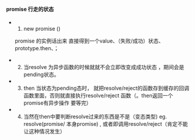 #### promise 行走的状态
- 1. new promise ()

  promise 的实例话出来 直接得到一个value、（失败/成功）状态、 prototype.then、；

- 2. 当resolve 为异步函数的时候就就不会立即改变成成功状态 ，期间会是pending状态。 

- 3. then 当状态为pending态时， 就把resolve/reject的函数存到缓存的回调函数里面，否则就直接执行resolve/reject 函数（。then返回一个promise有异步操作 要等完）

- 4. 当然在then中要判断resolve过来的东西是不是（变态类型)  eg. resolve(promise/ 本身promise) , 或者即调用resolve/reject（肯定不能让这种情况发生） 
